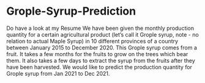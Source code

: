 # Grople-Syrup-Prediction
Do have a look at my Resume
We have been given the monthly production quantity for a certain agricultural product (let’s call it
Grople syrup, note - no relation to actual Maple Syrup) in 10 different provinces of a country
between January 2015 to December 2020. This Grople syrup comes from a fruit. It takes a few
months for the fruits to grow on the trees which bear them. It also takes a few days to extract
the syrup from the fruits after they have been harvested.
We would like to predict the production quantity for Grople syrup from Jan 2021 to Dec 2021.
